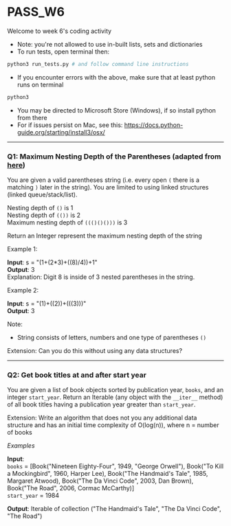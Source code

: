 # PASS_W6
Welcome to week 6's coding activity
- Note: you're not allowed to use in-built lists, sets and dictionaries
- To run tests, open terminal then:
```sh
python3 run_tests.py # and follow command line instructions
```

- If you encounter errors with the above, make sure that at least python runs on terminal
```sh
python3
```

- You may be directed to Microsoft Store (Windows), if so install python from there
- For if issues persist on Mac,  see this: https://docs.python-guide.org/starting/install3/osx/

---

### Q1: Maximum Nesting Depth of the Parentheses (adapted from [here](https://leetcode.com/problems/maximum-nesting-depth-of-the-parentheses/description/))
You are given a valid parentheses string (i.e. every open `(` there is a matching `)` later in the string). You are limited to using linked structures (linked queue/stack/list).

Nesting depth of `()` is 1  
Nesting depth of `(())` is 2  
Maximum nesting depth of `((()()()))` is 3  

Return an Integer represent the maximum nesting depth of the string

Example 1:

**Input**: s = "(1+(2*3)+((8)/4))+1"  
**Output**: 3  
Explanation: Digit 8 is inside of 3 nested parentheses in the string.

Example 2:

**Input**: s = "(1)+((2))+(((3)))"  
**Output**: 3  


Note: 
- String consists of letters, numbers and one type of parentheses `()`

Extension: Can you do this without using any data structures? 


---
### Q2: Get book titles at and after start year

You are given a list of book objects sorted by publication year, `books`, and an integer `start_year`. Return an Iterable (any object with the `__iter__` method) of all book titles having a publication year greater than `start_year`. 

Extension: Write an algorithm that does not you any additional data structure and has an initial time complexity of O(log(n)), where n = number of books 

*Examples*

**Input**:  
`books` = [Book("Nineteen Eighty-Four", 1949, "George Orwell"), Book("To Kill a Mockingbird", 1960, Harper Lee), Book("The Handmaid's Tale", 1985, Margaret Atwood), Book("The Da Vinci Code", 2003, Dan Brown), Book("The Road", 2006, Cormac McCarthy)]  
`start_year` = 1984

**Output**: Iterable of collection ("The Handmaid's Tale", "The Da Vinci Code", "The Road")


